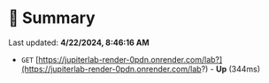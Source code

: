 # 📖 Summary
Last updated: **4/22/2024, 8:46:16 AM**

- `GET` [https://jupiterlab-render-0pdn.onrender.com/lab?](https://jupiterlab-render-0pdn.onrender.com/lab?) - **Up** (344ms)
